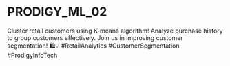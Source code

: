 # PRODIGY_ML_02
Cluster retail customers using K-means algorithm! Analyze purchase history to group customers effectively. Join us in improving customer segmentation! 🛍️💡 #RetailAnalytics #CustomerSegmentation #ProdigyInfoTech
